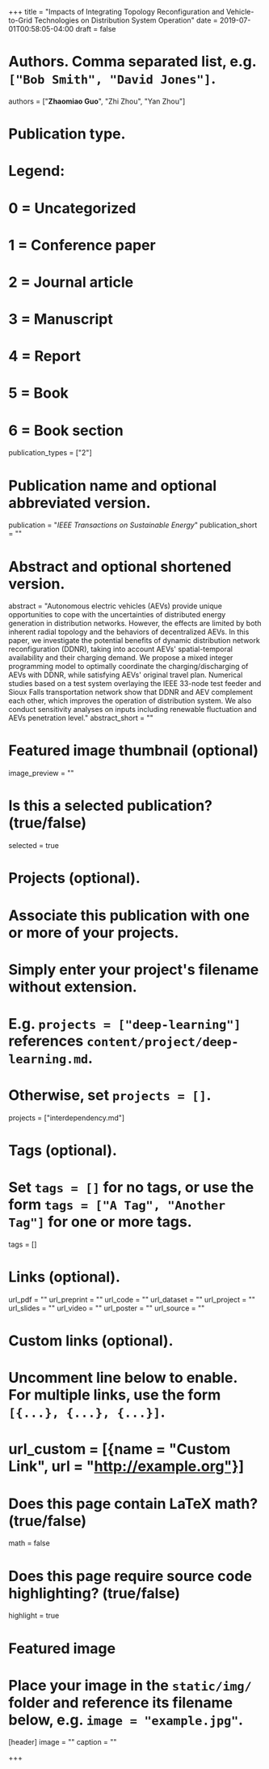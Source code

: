 +++
title = "Impacts of Integrating Topology Reconfiguration and Vehicle-to-Grid Technologies on Distribution System Operation"
date = 2019-07-01T00:58:05-04:00
draft = false

# Authors. Comma separated list, e.g. `["Bob Smith", "David Jones"]`.
authors = ["**Zhaomiao Guo**", "Zhi Zhou", "Yan Zhou"]

# Publication type.
# Legend:
# 0 = Uncategorized
# 1 = Conference paper
# 2 = Journal article
# 3 = Manuscript
# 4 = Report
# 5 = Book
# 6 = Book section
publication_types = ["2"]

# Publication name and optional abbreviated version.
publication = "*IEEE Transactions on Sustainable Energy*"
publication_short = ""

# Abstract and optional shortened version.
abstract = "Autonomous electric vehicles (AEVs) provide unique opportunities to cope with the uncertainties of distributed energy generation in distribution networks. However, the effects are limited by both inherent radial topology and the behaviors of decentralized AEVs. In this paper, we investigate the potential benefits of dynamic distribution network reconfiguration (DDNR), taking into account AEVs' spatial-temporal availability and their charging demand. We propose a mixed integer programming model to optimally coordinate the charging/discharging of AEVs with DDNR, while satisfying AEVs' original travel plan. Numerical studies based on a test system overlaying the IEEE 33-node test feeder and Sioux Falls transportation network show that DDNR and AEV complement each other, which improves the operation of distribution system. We also conduct sensitivity analyses on inputs including renewable fluctuation and AEVs penetration level."
abstract_short = ""

# Featured image thumbnail (optional)
image_preview = ""

# Is this a selected publication? (true/false)
selected = true 

# Projects (optional).
#   Associate this publication with one or more of your projects.
#   Simply enter your project's filename without extension.
#   E.g. `projects = ["deep-learning"]` references `content/project/deep-learning.md`.
#   Otherwise, set `projects = []`.
projects = ["interdependency.md"]

# Tags (optional).
#   Set `tags = []` for no tags, or use the form `tags = ["A Tag", "Another Tag"]` for one or more tags.
tags = []

# Links (optional).
url_pdf = ""
url_preprint = ""
url_code = ""
url_dataset = ""
url_project = ""
url_slides = ""
url_video = ""
url_poster = ""
url_source = ""

# Custom links (optional).
#   Uncomment line below to enable. For multiple links, use the form `[{...}, {...}, {...}]`.
# url_custom = [{name = "Custom Link", url = "http://example.org"}]

# Does this page contain LaTeX math? (true/false)
math = false

# Does this page require source code highlighting? (true/false)
highlight = true

# Featured image
# Place your image in the `static/img/` folder and reference its filename below, e.g. `image = "example.jpg"`.
[header]
image = ""
caption = ""

+++
